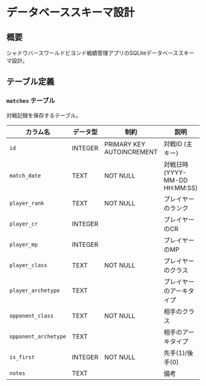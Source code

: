 # データベーススキーマ設計

## 概要
シャドウバースワールドビヨンド戦績管理アプリのSQLiteデータベーススキーマ設計。

## テーブル定義

### `matches` テーブル
対戦記録を保存するテーブル。

| カラム名         | データ型     | 制約       | 説明                     |
|------------------|--------------|------------|--------------------------|
| `id`             | INTEGER      | PRIMARY KEY AUTOINCREMENT | 対戦ID (主キー)          |
| `match_date`     | TEXT         | NOT NULL   | 対戦日時 (YYYY-MM-DD HH:MM:SS) |
| `player_rank`    | TEXT         | NOT NULL   | プレイヤーのランク       |
| `player_cr`      | INTEGER      |            | プレイヤーのCR           |
| `player_mp`      | INTEGER      |            | プレイヤーのMP           |
| `player_class`   | TEXT         | NOT NULL   | プレイヤーのクラス       |
| `player_archetype`| TEXT         |            | プレイヤーのアーキタイプ |
| `opponent_class` | TEXT         | NOT NULL   | 相手のクラス             |
| `opponent_archetype`| TEXT         |            | 相手のアーキタイプ       |
| `is_first`       | INTEGER      | NOT NULL   | 先手(1)/後手(0)          |
| `notes`          | TEXT         |            | 備考                     |

